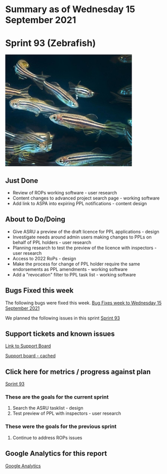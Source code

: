 # Summary as of Wednesday 15 September 2021 

# Sprint 93 (Zebrafish)

![Zebrafish](graphs/Zebrafish.jpg)

## Just Done
* Review of ROPs working software - user research
* Content changes to advanced project search page - working software
* Add link to ASPA into expiring PPL notifications - content design

## About to Do/Doing
* Give ASRU a preview of the draft licence for PPL applications - design 
* Investigate needs around admin users making changes to PPLs on behalf of PPL holders - user research
* Planning research to test the preview of the licence with inspectors - user research
* Access to 2022 RoPs - design
* Make the process for change of PPL holder require the same endorsements as PPL amendments - working software
* Add a "revocation" filter to PPL task list - working software

## Bugs Fixed this week
The following bugs were fixed this week.
[Bug Fixes week to Wednesday 15 September 2021](graphs/bugs15092021.png)

We planned the following issues in this sprint 
[Sprint 93](graphs/sprint15092021.png)

## Support tickets and known issues
[Link to Support Board](https://collaboration.homeoffice.gov.uk/jira/secure/RapidBoard.jspa?rapidView=1717&selectedIssue=ASSB-253)

[Support board - cached](graphs/supportBoard15092021.png)

## Click here for metrics / progress against plan
[Sprint 93](graphs/progress15092021.png)

### These are the goals for the current sprint
1. Search the ASRU tasklist - design 
2. Test preview of PPL with inspectors - user research

### These were the goals for the previous sprint
1. Continue to address ROPs issues

## Google Analytics for this report
[Google Analytics](graphs/GA15092021.png)

